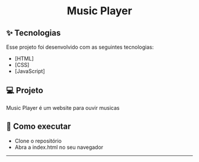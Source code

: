 <h1 align="center">Music Player</h1>

<p align="center">
  <!--<img alt="Preview" src="./.github/preview.png">-->
</p>

## ✨ Tecnologias

Esse projeto foi desenvolvido com as seguintes tecnologias:

- [HTML]
- [CSS]
- [JavaScript]

## 💻 Projeto

Music Player é um website para ouvir musicas

## 🚀 Como executar

- Clone o repositório
- Abra a index.html no seu navegador

---

